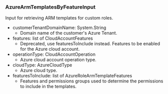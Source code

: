 ### AzureArmTemplatesByFeatureInput
Input for retrieving ARM templates for custom roles.

- customerTenantDomainName: System.String
  - Domain name of the customer's Azure Tenant.
- features: list of CloudAccountFeatures
  - Deprecated, use featuresToInclude instead. Features to be enabled for the Azure cloud account.
- operationType: CloudAccountOperation
  - Azure cloud account operation type.
- cloudType: AzureCloudType
  - Azure cloud type.
- featuresToInclude: list of AzureRoleArmTemplateFeatures
  - Features and permissions groups used to determine the permissions to include in the templates.
